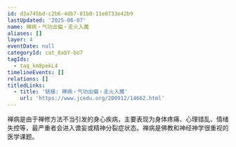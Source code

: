 ```yaml
---
id: d3a745bd-c2b6-4db7-81b0-11e0733e42b9
lastUpdated: '2025-06-07'
name: 禅病・气功出偏・走火入魔
aliases: []
layer: 4
eventDate: null
categoryId: cat_8abY-bU7
tagIds:
  - tag_km8pekL4
timelineEvents: []
relations: []
titledLinks:
  - title: '链接: 禅病・气功出偏・走火入魔'
    url: 'https://www.jcedu.org/200912/14662.html'
---
```

禅病是由于禅修方法不当引发的身心疾病，主要表现为身体疼痛、心理错乱、情绪失控等，最严重者会进入谵妄或精神分裂症状态。禅病是佛教和神经神学很重视的医学课题。
